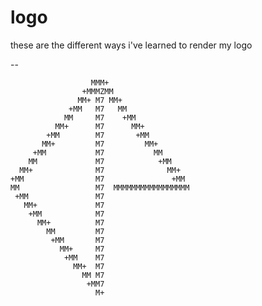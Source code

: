 logo
====

these are the different ways i've learned to render my logo

--

    
                      MMM+                  
                    +MMMZMM                 
                   MM+ M7 MM+               
                 +MM   M7   MM              
                MM     M7    +MM            
              MM+      M7      MM+          
            +MM        M7       +MM         
           MM+         M7         MM+       
         +MM           M7           MM      
        MM             M7            +MM    
      MM+              M7              MM+  
    +MM                M7               +MM 
    MM                 M7  MMMMMMMMMMMMMMMMM
     +MM               M7                   
       MM+             M7                   
        +MM            M7                   
          MM+          M7                   
            MM         M7                   
             +MM       M7                   
               MM+     M7                   
                +MM    M7                   
                  MM+  M7                   
                    MM M7                   
                     +MM7                   
                       M+


